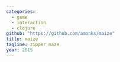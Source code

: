```yaml
---
categories:
  - game
  - interaction
  - clojure
github: "https://github.com/amonks/maize"
title: maize
tagline: zipper maze
year: 2015
---
```


